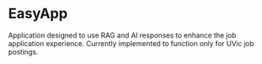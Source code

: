 # EasyApp
Application designed to use RAG and AI responses to enhance the job application experience. Currently implemented to function only for UVic job postings.
